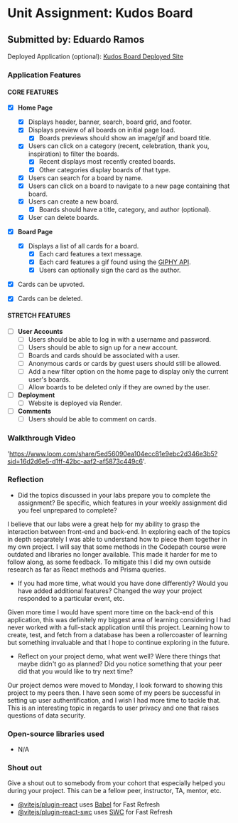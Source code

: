 # Unit Assignment: Kudos Board

## Submitted by: Eduardo Ramos

Deployed Application (optional): [Kudos Board Deployed Site](ADD_LINK_HERE)

### Application Features

#### CORE FEATURES

- [X] **Home Page**
  - [X] Displays header, banner, search, board grid, and footer.
  - [X] Displays preview of all boards on initial page load.
    - [X] Boards previews should show an image/gif and board title.
  - [X] Users can click on a category (recent, celebration, thank you, inspiration) to filter the boards.
    - [X] Recent displays most recently created boards.
    - [X] Other categories display boards of that type.
  - [X] Users can search for a board by name.
  - [X] Users can click on a board to navigate to a new page containing that board.
  - [X] Users can create a new board.
    - [X] Boards should have a title, category, and author (optional).
  - [X] User can delete boards.
  
- [X] **Board Page**
  - [X] Displays a list of all cards for a board.
    -  [X] Each card features a text message.
    -  [X] Each card features a gif found using the [GIPHY API](https://developers.giphy.com/docs/api/).
    -  [X] Users can optionally sign the card as the author.  
-   [X] Cards can be upvoted.
-   [X] Cards can be deleted.


#### STRETCH FEATURES


- [ ] **User Accounts**
  - [ ] Users should be able to log in with a username and password.
  - [ ] Users should be able to sign up for a new account.
  - [ ]  Boards and cards should be associated with a user.
    - [ ]  Anonymous cards or cards by guest users should still be allowed.
  - [ ] Add a new filter option on the home page to display only the current user's boards.
  - [ ] Allow boards to be deleted only if they are owned by the user.
- [ ] **Deployment**
  - [ ] Website is deployed via Render.
- [ ] **Comments**
  - [ ] Users should be able to comment on cards.

### Walkthrough Video

'https://www.loom.com/share/5ed56090ea104ecc81e9ebc2d346e3b5?sid=16d2d6e5-d1ff-42bc-aaf2-af5873c449c6'.


### Reflection

* Did the topics discussed in your labs prepare you to complete the assignment? Be specific, which features in your weekly assignment did you feel unprepared to complete?

I believe that our labs were a great help for my ability to grasp the interaction between front-end and back-end. In exploring each of the topics in depth separately I was able to understand how to piece them together in my own project. I will say that some methods in the Codepath course were outdated and libraries no longer available. This made it harder for me to follow along, as some feedback. To mitigate this I did my own outside research as far as React methods and Prisma queries.

* If you had more time, what would you have done differently? Would you have added additional features? Changed the way your project responded to a particular event, etc.
  
Given more time I would have spent more time on the back-end of this application, this was definitely my biggest area of learning considering I had never worked with a full-stack application until this project. Learning how to create, test, and fetch from a database has been a rollercoaster of learning but something invaluable and that I hope to continue exploring in the future. 

* Reflect on your project demo, what went well? Were there things that maybe didn't go as planned? Did you notice something that your peer did that you would like to try next time?

Our project demos were moved to Monday, I look forward to showing this project to my peers then. I have seen some of my peers be successful in setting up user authentification, and I wish I had more time to tackle that. This is an interesting topic in regards to user privacy and one that raises questions of data security.

### Open-source libraries used

- N/A

### Shout out

Give a shout out to somebody from your cohort that especially helped you during your project. This can be a fellow peer, instructor, TA, mentor, etc.

- [@vitejs/plugin-react](https://github.com/vitejs/vite-plugin-react/blob/main/packages/plugin-react/README.md) uses [Babel](https://babeljs.io/) for Fast Refresh
- [@vitejs/plugin-react-swc](https://github.com/vitejs/vite-plugin-react-swc) uses [SWC](https://swc.rs/) for Fast Refresh
